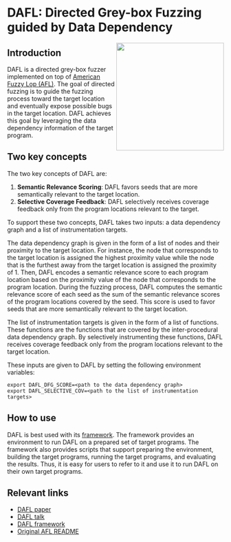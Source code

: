 # DAFL: Directed Grey-box Fuzzing guided by Data Dependency
<a href="https://goodtaeeun.github.io/assets/papers/sec23.pdf" target="_blank"><img src="https://goodtaeeun.github.io/assets/papers/sec23.png" align="right" width="250"></a>

## Introduction
DAFL is a directed grey-box fuzzer implemented on top of <a href="https://lcamtuf.coredump.cx/afl/" target="_blank">American Fuzzy Lop (AFL)</a>.
The goal of directed fuzzing is to guide the fuzzing process toward the target location and eventually expose possible bugs in the target location.
DAFL achieves this goal by leveraging the data dependency information of the target program.


## Two key concepts

The two key concepts of DAFL are:
1. **Semantic Relevance Scoring**: DAFL favors seeds that are more semantically relevant to the target location.
2. **Selective Coverage Feedback**: DAFL selectively receives coverage feedback only from the program locations relevant to the target.


To support these two concepts, DAFL takes two inputs: a data dependency graph and a list of instrumentation targets.

The data dependency graph is given in the form of a list of nodes and their proximity to the target location.
For instance, the node that corresponds to the target location is assigned the highest proximity value while the node that is the furthest away from the target location is assigned the proximity of 1.
Then, DAFL encodes a semantic relevance score to each program location based on the proximity value of the node that corresponds to the program location.
During the fuzzing process, DAFL computes the semantic relevance score of each seed as the sum of the semantic relevance scores of the program locations covered by the seed.
This score is used to favor seeds that are more semantically relevant to the target location.

The list of instrumentation targets is given in the form of a list of functions.
These functions are the functions that are covered by the inter-procedural data dependency graph.
By selectively instrumenting these functions, DAFL receives coverage feedback only from the program locations relevant to the target location.

These inputs are given to DAFL by setting the following environment variables:
```
export DAFL_DFG_SCORE=<path to the data dependency graph>
export DAFL_SELECTIVE_COV=<path to the list of instrumentation targets>
```



## How to use
DAFL is best used with its [framework](https://github.com/prosyslab/DAFL-artifact).
The framework provides an environment to run DAFL on a prepared set of target programs.
The framework also provides scripts that support preparing the environment, building the target programs, running the target programs, and evaluating the results. Thus, it is easy for users to refer to it and use it to run DAFL on their own target programs.

## Relevant links
- [DAFL paper](https://goodtaeeun.github.io/assets/papers/sec23.pdf)
- [DAFL talk](https://www.youtube.com/watch?v=BjtKhyzLtyo)
- [DAFL framework](https://github.com/prosyslab/DAFL-artifact)
- [Original AFL README](README_AFL.md)
